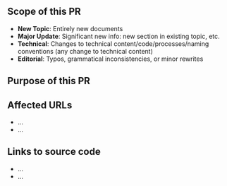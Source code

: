 ## Scope of this PR

<!-- REQUIRED We set [labels](https://devdocs.magento.com/guides/v2.3/contributor-guide/contributing.html#devdocs) based on the scope of changes with a PR. -->

- __New Topic__: Entirely new documents
- __Major Update__: Significant new info: new section in existing topic, etc.
- __Technical__: Changes to technical content/code/processes/naming conventions (any change to technical content)
- __Editorial__: Typos, grammatical inconsistencies, or minor rewrites

<!-- Note the scope of this PR by leaving one of the options and deleting the others. -->

## Purpose of this PR

<!-- REQUIRED Describe the goal and the type of changes this PR covers. -->

## Affected URLs

<!-- REQUIRED List the URLs you are changing. Not needed for large numbers of files. -->

- ...
- ...

## Links to source code

<!--  REMOVE THIS SECTION IF NOT USED. If this PR references a file in a Magento codebase repository, add it here. -->

- ...
- ...

<!-- 
If you are fixing a Github issue, note it in the following format and the issue will automatically close when this PR is merged:
Fixes #<IssueNumber>

`master` is the default branch. PRs to this branch should be for current devdocs content. Merged PRs to master go live on the site automatically. Work for future releases generally goes in the `develop` branch. Work with the devdocs team if you are unsure where to submit your PR.
-->
